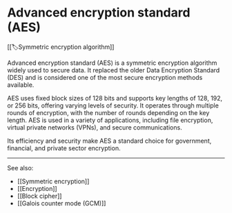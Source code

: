 
# Advanced encryption standard (AES)

[[🏷️Symmetric encryption algorithm]]

Advanced encryption standard (AES) is a symmetric encryption algorithm widely used to secure data. It replaced the older Data Encryption Standard (DES) and is considered one of the most secure encryption methods available.

AES uses fixed block sizes of 128 bits and supports key lengths of 128, 192, or 256 bits, offering varying levels of security. It operates through multiple rounds of encryption, with the number of rounds depending on the key length. AES is used in a variety of applications, including file encryption, virtual private networks (VPNs), and secure communications.

Its efficiency and security make AES a standard choice for government, financial, and private sector encryption.

---

See also:

- [[Symmetric encryption]]
- [[Encryption]]
- [[Block cipher]]
- [[Galois counter mode (GCM)]]

